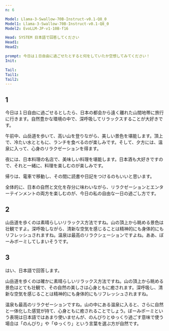 ```yaml
---
n: 6

Model: Llama-3-Swallow-70B-Instruct-v0.1-Q8_0
Model1: Llama-3-Swallow-70B-Instruct-v0.1-Q8_0
Model2: EvoLLM-JP-v1-10B-f16

Head: SYSTEM 日本語で回答してください
Head1: 
Head2: 

prompt: 今日は１日自由に過ごせたとすると何をしていたか空想してみてください！
Init: 

Tail: 
Tail1: 
Tail2: 
---
```


## 1
今日は１日自由に過ごせるとしたら、日本の都会から遠く離れた山間地帯に旅行に行きます。自然豊かな環境の中で、深呼吸してリラックスすることが大好きです。

午前中、山岳道を歩いて、高い山を登りながら、美しい景色を堪能します。頂上で、冷たい水とともに、ランチを食べるのが楽しみです。そして、夕方には、温泉に入って、心身のリラクゼーションを得ます。

夜には、日本料理の名店で、美味しい料理を堪能します。日本酒も大好きですので、それと一緒に、料理を楽しむのが楽しみです。

帰りは、電車で移動し、その間に読書や日記をつけるのもいいと思います。

全体的に、日本の自然と文化を存分に味わいながら、リラクゼーションとエンターテインメントの両方を楽しむのが、今日の私の自由な一日の過ごし方です。
## 2
 山岳道を歩くのは素晴らしいリラックス方法ですね。山の頂上から眺める景色は壮観ですよ。深呼吸しながら、清新な空気を感じることは精神的にも身体的にもリフレッシュされますね。温泉は最高のリラクシェーションですよね。ああ、ぼーみボーミしてしまいそうです。
## 3
はい、日本語で回答します。

山岳道を歩くのは確かに素晴らしいリラックス方法ですね。山の頂上から眺める景色はとても壮観で、その自然の美しさは心身ともに癒されます。深呼吸し、清新な空気を感じることは精神的にも身体的にもリフレッシュされますね。

温泉も最高のリラクゼーションですね。山の中にある温泉に入ると、さらに自然と一体化した感覚が持て、心身ともに癒されることでしょう。ぼーみボーミという表現は日本語ではあまり使いませんが、のんびりとゆっくり過ごす意味で使う場合は「のんびり」や「ゆっくり」という言葉を選ぶ方が自然です。
